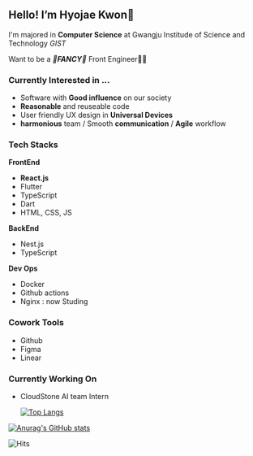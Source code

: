 
 ## Hello! I’m Hyojae Kwon🙌
  I'm majored in **Computer Science** at Gwangju Institude of Science and Technology *GIST* 
  
  Want to be a ***💫FANCY💫*** Front Engineer🧑‍💻
  
 ### Currently Interested in ... 
 - Software with **Good influence** on our society
 - **Reasonable** and reuseable code
 - User friendly UX design in **Universal Devices**
 - **harmonious** team / Smooth **communication** / **Agile** workflow

### Tech Stacks


**FrontEnd**
 * **React.js** 
 * Flutter
 * TypeScript 
 * Dart
 * HTML, CSS, JS


**BackEnd** 
* Nest.js
* TypeScript


**Dev Ops**
* Docker
* Github actions
* Nginx : now Studing


### Cowork Tools
 * Github
 * Figma
 * Linear


### Currently Working On

* CloudStone AI team Intern
   
   [![Top Langs](https://github-readme-stats.vercel.app/api/top-langs/?username=hyojaeKwon&layout=compact)](https://github.com/anuraghazra/github-readme-stats)
  
[![Anurag's GitHub stats](https://github-readme-stats.vercel.app/api?username=hyojaeKwon)](https://github.com/anuraghazra/github-readme-stats)
 
 

   ![Hits](https://hits.seeyoufarm.com/api/count/incr/badge.svg?url=https%3A%2F%2Fgithub.com%2FhyojaeKwon&count_bg=%23EF78ED&title_bg=%23A600FD&icon=airbus.svg&icon_color=%23FFFFFF&title=Visitors&edge_flat=true)
